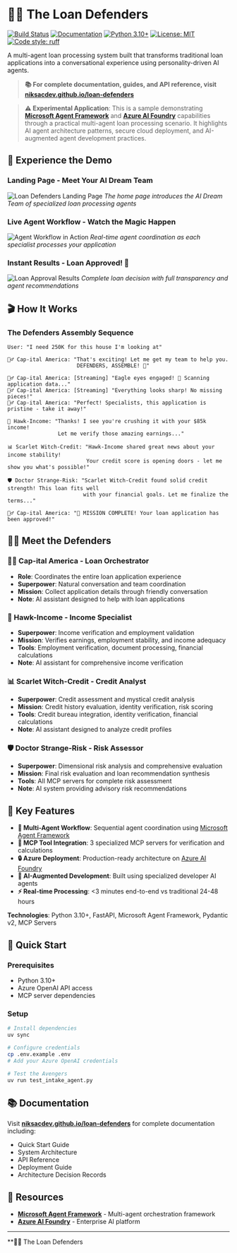 # 🦸‍♂️ The Loan Defenders

[![Build Status](https://github.com/niksacdev/loan-defenders/actions/workflows/test-apps.yml/badge.svg)](https://github.com/niksacdev/loan-defenders/actions/workflows/test-apps.yml)
[![Documentation](https://github.com/niksacdev/loan-defenders/actions/workflows/docs.yml/badge.svg)](https://niksacdev.github.io/loan-defenders/)
[![Python 3.10+](https://img.shields.io/badge/python-3.10+-blue.svg)](https://www.python.org/downloads/)
[![License: MIT](https://img.shields.io/badge/License-MIT-yellow.svg)](LICENSE)
[![Code style: ruff](https://img.shields.io/badge/code%20style-ruff-000000.svg)](https://github.com/astral-sh/ruff)

A multi-agent loan processing system built that transforms traditional loan applications into a conversational experience using personality-driven AI agents.

> **📚 For complete documentation, guides, and API reference, visit [niksacdev.github.io/loan-defenders](https://niksacdev.github.io/loan-defenders/)**

> **⚠️ Experimental Application**: This is a sample demonstrating **[Microsoft Agent Framework](https://github.com/microsoft/agent-framework)** and **[Azure AI Foundry](https://learn.microsoft.com/en-us/azure/ai-studio/)** capabilities through a practical multi-agent loan processing scenario. It highlights AI agent architecture patterns, secure cloud deployment, and AI-augmented agent development practices.

## 🎨 **Experience the Demo**

### Landing Page - Meet Your AI Dream Team
![Loan Defenders Landing Page](docs/assets/landing_home.png)
*The home page introduces the AI Dream Team of specialized loan processing agents*

### Live Agent Workflow - Watch the Magic Happen
![Agent Workflow in Action](docs/assets/loan_workflow_agents.png)
*Real-time agent coordination as each specialist processes your application*

### Instant Results - Loan Approved! 🎉
![Loan Approval Results](docs/assets/loan_approved.png)
*Complete loan decision with full transparency and agent recommendations*
## 🎬 **How It Works**

### **The Defenders Assembly Sequence**
```
User: "I need 250K for this house I'm looking at"

🦸‍♂️ Cap-ital America: "That's exciting! Let me get my team to help you.
                      DEFENDERS, ASSEMBLE! 🦅"

🦸‍♂️ Cap-ital America: [Streaming] "Eagle eyes engaged! 🦅 Scanning application data..."
🦸‍♂️ Cap-ital America: [Streaming] "Everything looks sharp! No missing pieces!"
🦸‍♂️ Cap-ital America: "Perfect! Specialists, this application is pristine - take it away!"

💼 Hawk-Income: "Thanks! I see you're crushing it with your $85k income!
                Let me verify those amazing earnings..."

📊 Scarlet Witch-Credit: "Hawk-Income shared great news about your income stability!
                         Your credit score is opening doors - let me show you what's possible!"

🛡️ Doctor Strange-Risk: "Scarlet Witch-Credit found solid credit strength! This loan fits well
                        with your financial goals. Let me finalize the terms..."

🦸‍♂️ Cap-ital America: "🎊 MISSION COMPLETE! Your loan application has been approved!"
```

## 🦸‍♂️ **Meet the Defenders**

### **🦸‍♂️ Cap-ital America - Loan Orchestrator**
- **Role**: Coordinates the entire loan application experience
- **Superpower**: Natural conversation and team coordination
- **Mission**: Collect application details through friendly conversation
- **Note**: AI assistant designed to help with loan applications

### **💼 Hawk-Income - Income Specialist**
- **Superpower**: Income verification and employment validation
- **Mission**: Verifies earnings, employment stability, and income adequacy
- **Tools**: Employment verification, document processing, financial calculations
- **Note**: AI assistant for comprehensive income verification

### **📊 Scarlet Witch-Credit - Credit Analyst**
- **Superpower**: Credit assessment and mystical credit analysis
- **Mission**: Credit history evaluation, identity verification, risk scoring
- **Tools**: Credit bureau integration, identity verification, financial calculations
- **Note**: AI assistant designed to analyze credit profiles

### **🛡️ Doctor Strange-Risk - Risk Assessor**
- **Superpower**: Dimensional risk analysis and comprehensive evaluation
- **Mission**: Final risk evaluation and loan recommendation synthesis
- **Tools**: All MCP servers for complete risk assessment
- **Note**: AI system providing advisory risk recommendations

## 🚀 **Key Features**

- **🔄 Multi-Agent Workflow**: Sequential agent coordination using [Microsoft Agent Framework](https://github.com/microsoft/agent-framework)
- **🔧 MCP Tool Integration**: 3 specialized MCP servers for verification and calculations
- **🔒 Azure Deployment**: Production-ready architecture on [Azure AI Foundry](https://learn.microsoft.com/en-us/azure/ai-studio/)
- **🤖 AI-Augmented Development**: Built using specialized developer AI agents
- **⚡ Real-time Processing**: <3 minutes end-to-end vs traditional 24-48 hours

**Technologies**: Python 3.10+, FastAPI, Microsoft Agent Framework, Pydantic v2, MCP Servers

## 🚀 **Quick Start**

### **Prerequisites**
- Python 3.10+
- Azure OpenAI API access
- MCP server dependencies

### **Setup**
```bash
# Install dependencies
uv sync

# Configure credentials
cp .env.example .env
# Add your Azure OpenAI credentials

# Test the Avengers
uv run test_intake_agent.py
```
## 📚 **Documentation**

Visit **[niksacdev.github.io/loan-defenders](https://niksacdev.github.io/loan-defenders/)** for complete documentation including:
- Quick Start Guide
- System Architecture
- API Reference
- Deployment Guide
- Architecture Decision Records

## 🔗 **Resources**

- **[Microsoft Agent Framework](https://github.com/microsoft/agent-framework)** - Multi-agent orchestration framework
- **[Azure AI Foundry](https://learn.microsoft.com/en-us/azure/ai-studio/)** - Enterprise AI platform

---

**🦸‍♂️ The Loan Defenders
